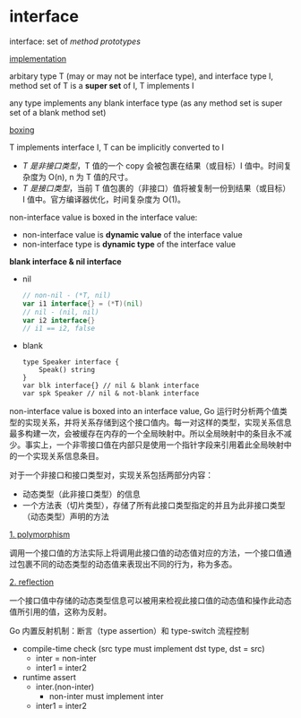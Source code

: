 # interface

interface: set of *method prototypes*


[implementation](https://gfw.go101.org/article/interface.html#implementation)

arbitary type T (may or may not be interface type), and interface type I, method set of T is a **super set** of I, T implements I

any type implements any blank interface type (as any method set is super set of a blank method set)

[boxing](https://gfw.go101.org/article/interface.html#boxing)

T implements interface I, T can be implicitly converted to I

+ *T 是非接口类型*，T 值的一个 copy 会被包裹在结果（或目标）I 值中。时间复杂度为 O(n), n 为 T 值的尺寸。
+ *T 是接口类型*，当前 T 值包裹的（非接口）值将被复制一份到结果（或目标）I 值中。官方编译器优化，时间复杂度为 O(1)。

non-interface value is boxed in the interface value:

+ non-interface value is **dynamic value** of the interface value
+ non-interface type is **dynamic type** of the interface value

**blank interface & nil interface**

+ nil
    ```go
    // non-nil - (*T, nil)
    var i1 interface{} = (*T)(nil)
    // nil - (nil, nil)
    var i2 interface{}
    // i1 == i2, false
    ```
+ blank
    ```
    type Speaker interface {
        Speak() string
    }
    var blk interface{} // nil & blank interface
    var spk Speaker // nil & not-blank interface
    ```

non-interface value is boxed into an interface value, Go 运行时分析两个值类型的实现关系，并将关系存储到这个接口值内。每一对这样的类型，实现关系信息最多构建一次，会被缓存在内存的一个全局映射中。所以全局映射中的条目永不减少。事实上，一个非零接口值在内部只是使用一个指针字段来引用着此全局映射中的一个实现关系信息条目。

对于一个非接口和接口类型对，实现关系包括两部分内容：

+  动态类型（此非接口类型）的信息
+ 一个方法表（切片类型），存储了所有此接口类型指定的并且为此非接口类型（动态类型）声明的方法

[1. polymorphism](https://gfw.go101.org/article/interface.html#polymorphism)

调用一个接口值的方法实际上将调用此接口值的动态值对应的方法，一个接口值通过包裹不同的动态类型的动态值来表现出不同的行为，称为多态。

[2. reflection](https://gfw.go101.org/article/interface.html#reflection)

一个接口值中存储的动态类型信息可以被用来检视此接口值的动态值和操作此动态值所引用的值，这称为反射。

Go 内置反射机制：断言（type assertion）和 type-switch 流程控制

+ compile-time check (src type must implement dst type, dst = src)
  + inter = non-inter
  + inter1 = inter2
+ runtime assert
  + inter.(non-inter)
    + non-inter must implement inter
  + inter1 = inter2

